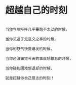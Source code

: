 # 超越自己的时刻

```

当你气喘吁吁几乎要跑不太动的时候，

当你沉迷于无意义之事的时候，

当你的怒气快要爆发的时候，

当你还没做完今天的事就想歇息的时候，

当你碰到困难想退却的时候，

就是超越你自己意志的时刻！

```
